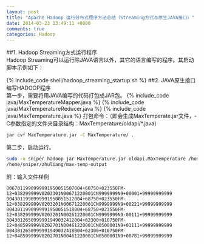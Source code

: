 ```yaml
---
layout: post
title: "Apache Hadoop 运行分布式程序方法总结（Streaming方式与原生JAVA接口）"
date: 2014-03-23 13:49:11 +0800
comments: true
categories: Hadoop 
---
```


##1. Hadoop Streaming方式运行程序<br/>
Hadoop Streaming可以运行除JAVA语言以外，其它的语言编写的程序。其启动脚本示例如下：
<!--more-->
{% include_code shell/hadoop_streaming_startup.sh %}
##2. JAVA原生接口编写HADOOP程序<br/>
第一步，需要将用JAVA编写的代码打包成JAR包。
{% include_code java/MaxTemperatureMapper.java %}
{% include_code java/MaxTemperatureReducer.java %}
{% include_code java/MaxTemperature.java %}
打包命令：（即会生成MaxTemperate.jar文件，-C参数指定的文件夹目录结构：MaxTemperature/oldapi/*.java）
```bash JAR Command Example
jar cvf MaxTemperature.jar -C MaxTemperature/ .
```
第二步，启动运行。
```bash Run Command Example
sudo -u sniper hadoop jar MaxTemperature.jar oldapi.MaxTemperature /home/sniper/zhuliang/sample.txt
/home/sniper/zhuliang/max-temp-output
```
附：输入文件样例
```plain Input Sample Dataset
0067011990999991950051507004+68750+023550FM-12+038299999V0203301N00671220001CN9999999N9+00001+99999999999
0043011990999991950051512004+68750+023550FM-12+038299999V0203201N00671220001CN9999999N9+00221+99999999999
0043011990999991950051518004+68750+023550FM-12+038299999V0203201N00261220001CN9999999N9-00111+99999999999
0043012650999991949032412004+62300+010750FM-12+048599999V0202701N00461220001CN0500001N9+01111+99999999999
0043012650999991949032418004+62300+010750FM-12+048599999V0202701N00461220001CN0500001N9+00781+99999999999
```
